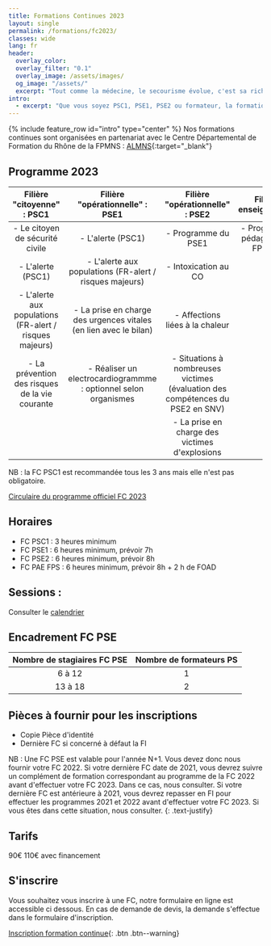 ```yaml
---
title: Formations Continues 2023
layout: single
permalink: /formations/fc2023/
classes: wide
lang: fr
header:   
  overlay_color: 
  overlay_filter: "0.1"
  overlay_image: /assets/images/
  og_image: "/assets/"
  excerpt: "Tout comme la médecine, le secourisme évolue, c'est sa richesse et sa force. Quelles nouveautés pour 2023 ?"
intro:
  - excerpt: "Que vous soyez PSC1, PSE1, PSE2 ou formateur, la formation continue obligatoire (filière opérationnelle) de secourisme vous concerne. Veuillez trouver ci dessous les éléments inhérents au programme de 2023. "
---
```

{% include feature_row id="intro" type="center" %}
Nos formations continues sont organisées en partenariat avec le Centre Départemental de Formation du Rhône de la FPMNS : [ALMNS](https://www.aleaumns.com/){:target="_blank"}

## Programme 2023

| Filière "citoyenne" : PSC1 | Filière "opérationnelle" : PSE1 | Filière "opérationnelle" : PSE2 | Filière enseignement |
|:------:|:------:|:------:|:------:|
| - Le citoyen de sécurité civile | - L'alerte (PSC1) | - Programme du PSE1 | - Programme pédagogique FPMNS |
|- L'alerte (PSC1)|- L'alerte aux populations (FR-alert / risques majeurs)|- Intoxication au CO |
|- L'alerte aux populations (FR-alert / risques majeurs) |- La prise en charge des urgences vitales (en lien avec le bilan)|- Affections liées à la chaleur |
|- La prévention des risques de la vie courante|- Réaliser un electrocardiogrammme : optionnel selon organismes|- Situations à nombreuses victimes (évaluation des compétences du PSE2 en SNV)|
|||- La prise en charge des victimes d'explosions|


NB : la FC PSC1 est recommandée tous les 3 ans mais elle n'est pas obligatoire.

[Circulaire du programme officiel FC 2023](assets/doc/circulaire_FC_2023.pdf)

## Horaires
- FC PSC1 : 3 heures minimum
- FC PSE1 : 6 heures minimum, prévoir 7h
- FC PSE2 : 6 heures minimum, prévoir 8h
- FC PAE FPS : 6 heures minimum, prévoir 8h + 2 h de FOAD

## Sessions :
Consulter le [calendrier](/calendrier/)

## Encadrement FC PSE
| Nombre de stagiaires FC PSE | Nombre de formateurs PS |
|:--------:|:--------:|
| 6 à 12 | 1 |
|13 à 18 | 2 |

## Pièces à fournir pour les inscriptions
- Copie Pièce d'identité
- Dernière FC si concerné à défaut la FI

NB : Une FC PSE est valable pour l'année N+1. Vous devez donc nous fournir votre FC 2022. Si votre dernière FC date de 2021, vous devrez suivre un complément de formation correspondant au programme de la FC 2022 avant d'effectuer votre FC 2023. Dans ce cas, nous consulter. Si votre dernière FC est antérieure à 2021, vous devrez repasser en FI pour effectuer les programmes 2021 et 2022 avant d'effectuer votre FC 2023. Si vous êtes dans cette situation, nous consulter.
{: .text-justify}

## Tarifs
90€
110€ avec financement

## S'inscrire
Vous souhaitez vous inscrire à une FC, notre formulaire en ligne est accessible ci dessous.
En cas de demande de devis, la demande s'effectue dans le formulaire d'inscription.

[Inscription formation continue](https://framaforms.org/inscription-formation-continue-2023-lyon-sauvetage-metropole-1687033576){: .btn .btn--warning}
